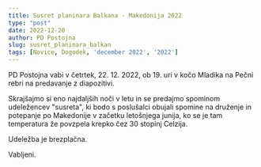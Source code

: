```yaml
---
title: Susret planinara Balkana - Makedonija 2022
type: "post"
date: 2022-12-20
author: PD Postojna
slug: susret_planinara_balkan
tags: [Novice, Dogodek, 'december 2022', '2022']
---
```



PD Postojna vabi v četrtek, 22. 12. 2022, ob 19. uri v kočo Mladika na Pečni rebri na predavanje z diapozitivi.

Skrajšajmo si eno najdaljših noči v letu in se predajmo spominom  udeležencev "susreta", ki bodo s poslušalci obujali spomine na druženje in potepanje po Makedonije v začetku letošnjega junija, ko se je tam temperatura že povzpela krepko čez 30 stopinj Celzija.

Udeležba je brezplačna.

Vabljeni.
